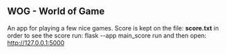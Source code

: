 ## WOG   - World of Game

An app for playing a few nice games. 
Score is kept on the file: **score.txt**
in order to see the score run:
  flask --app main_score run
and then open:
http://127.0.0.1:5000
